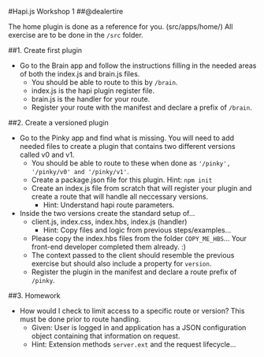 #Hapi.js Workshop 1
##@dealertire

The home plugin is done as a reference for you. (src/apps/home/)
All exercise are to be done in the ```/src``` folder.

##1. Create first plugin

* Go to the Brain app and follow the instructions filling in the needed areas of both the index.js and brain.js files.
	- You should be able to route to this by ```/brain```.
	- index.js is the hapi plugin register file.
	- brain.js is the handler for your route.
	- Register your route with the manifest and declare a prefix of ```/brain```.

##2. Create a versioned plugin

* Go to the Pinky app and find what is missing. You will need to add needed files to create a plugin that contains two different versions called v0 and v1.
	- You should be able to route to these when done as ```'/pinky', '/pinky/v0' and '/pinky/v1'```.
	- Create a package.json file for this plugin. Hint: ```npm init```
	- Create an index.js file from scratch that will register your plugin and create a route that will handle all neccessary versions.
		+ Hint: Understand hapi route parameters.
* Inside the two versions create the standard setup of...
	- client.js, index.css, index.hbs, index.js (handler)
		+ Hint: Copy files and logic from previous steps/examples...
	- Please copy the index.hbs files from the folder ```COPY_ME_HBS```... Your front-end developer completed them already. :)
	- The context passed to the client should resemble the previous exercise but should also include a property for ```version```.
	- Register the plugin in the manifest and declare a route prefix of ```/pinky```.

##3. Homework

* How would I check to limit access to a specific route or version? This must be done prior to route handling.
	- Given: User is logged in and application has a JSON configuration object containing that information on request.
	- Hint: Extension methods ```server.ext``` and the request lifecycle...